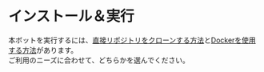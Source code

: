 # インストール＆実行
本ボットを実行するには、[直接リポジトリをクローンする方法](./normal)と[Dockerを使用する方法](./docker)があります。  
ご利用のニーズに合わせて、どちらかを選んでください。
